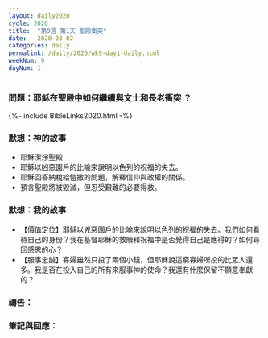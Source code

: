 ```yaml
---
layout: daily2020
cycle: 2020
title:  "第9週 第1天 聖殿衝突"
date:   2020-03-02
categories: daily
permalink: /daily/2020/wk9-day1-daily.html
weekNum: 9
dayNum: 1
---
```


### 問題：耶穌在聖殿中如何繼續與文士和長老衝突 ？

{%- include BibleLinks2020.html -%}

### 默想：神的故事 
+ 耶穌潔淨聖殿 
+ 耶穌以凶惡園戶的比喻來說明以色列的祝福的失去。 
+ 耶穌回答納稅給愷撒的問題，解釋信仰與政權的關係。 
+ 預言聖殿將被毀滅，但忍受艱難的必要得救。 

### 默想：我的故事
+ 【價值定位】耶穌以兇惡園戶的比喻來說明以色列的祝福的失去。我們如何看待自己的身份？我在基督耶穌的救贖和祝福中是否覺得自己是應得的？如何尋回感恩的心？ 
+ 【服事忠誠】寡婦雖然只投了兩個小錢，但耶穌說這窮寡婦所投的比眾人還多。我是否在投入自己的所有來服事神的使命？我還有什麼保留不願意奉獻的？ 

### 禱告：

### 筆記與回應：
